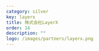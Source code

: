```yaml
---
category: silver
key: layerx
title: 株式会社LayerX
order: 14
description: ""
logo: /images/partners/layerx.png
---
```

